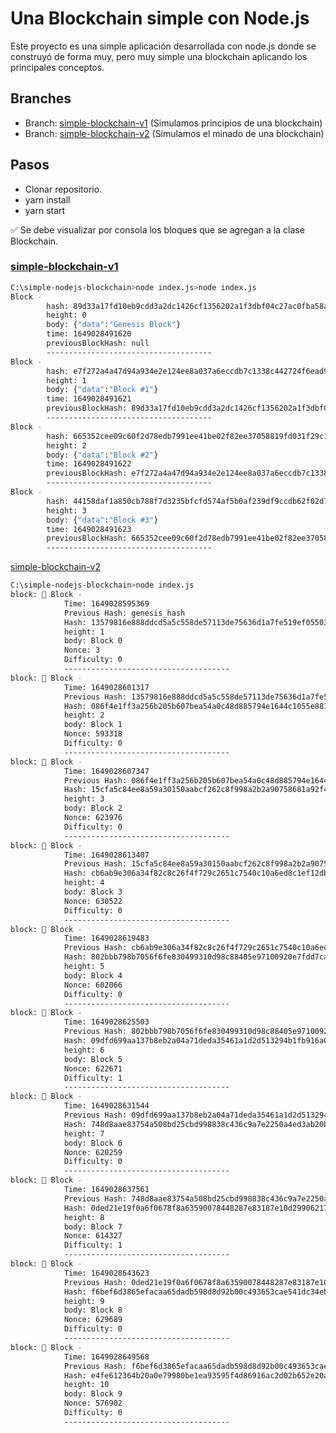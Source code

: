 # Una Blockchain simple con Node.js

Este proyecto es una simple aplicación desarrollada con node.js donde se construyó de forma muy, pero muy simple una blockchain aplicando los principales conceptos.

## Branches

- Branch: [simple-blockchain-v1](https://github.com/BraianVaylet/simple-nodejs-blockchain/tree/simple-blockchain-v1) (Simulamos principios de una blockchain)
- Branch: [simple-blockchain-v2](https://github.com/BraianVaylet/simple-nodejs-blockchain/tree/simple-blockchain-v2) (Simulamos el minado de una blockchain)

## Pasos

- Clonar repositorio.
- yarn install
- yarn start

✅ Se debe visualizar por consola los bloques que se agregan a la clase Blockchain.

### [simple-blockchain-v1](https://github.com/BraianVaylet/simple-nodejs-blockchain/tree/simple-blockchain-v1)

```bash
C:\simple-nodejs-blockchain>node index.js>node index.js
Block -
        hash: 89d33a17fd10eb9cdd3a2dc1426cf1356202a1f3dbf04c27ac0fba58a48f6b30
        height: 0
        body: {"data":"Genesis Block"}
        time: 1649028491620
        previousBlockHash: null
        -------------------------------------
Block -
        hash: e7f272a4a47d94a934e2e124ee8a037a6eccdb7c1338c442724f6ead91c670b3
        height: 1
        body: {"data":"Block #1"}
        time: 1649028491621
        previousBlockHash: 89d33a17fd10eb9cdd3a2dc1426cf1356202a1f3dbf04c27ac0fba58a48f6b30
        -------------------------------------
Block -
        hash: 665352cee09c60f2d78edb7991ee41be02f82ee37058819fd031f29c167b86d8
        height: 2
        body: {"data":"Block #2"}
        time: 1649028491622
        previousBlockHash: e7f272a4a47d94a934e2e124ee8a037a6eccdb7c1338c442724f6ead91c670b3
        -------------------------------------
Block -
        hash: 44158daf1a850cb788f7d3235bfcfd574af5b0af239df9ccdb62f02d758d681f
        height: 3
        body: {"data":"Block #3"}
        time: 1649028491623
        previousBlockHash: 665352cee09c60f2d78edb7991ee41be02f82ee37058819fd031f29c167b86d8
        -------------------------------------
```

[simple-blockchain-v2](https://github.com/BraianVaylet/simple-nodejs-blockchain/tree/simple-blockchain-v2)

```bash
C:\simple-nodejs-blockchain>node index.js
block: 🧱 Block -
            Time: 1649028595369
            Previous Hash: genesis_hash
            Hash: 13579816e888ddcd5a5c558de57113de75636d1a7fe519ef055038b84acf7470
            height: 1
            body: Block 0
            Nonce: 3
            Difficulty: 0
            -------------------------------------
block: 🧱 Block -
            Time: 1649028601317
            Previous Hash: 13579816e888ddcd5a5c558de57113de75636d1a7fe519ef055038b84acf7470
            Hash: 086f4e1ff3a256b205b607bea54a0c48d885794e1644c1055e88137d16d7c63a
            height: 2
            body: Block 1
            Nonce: 593318
            Difficulty: 0
            -------------------------------------
block: 🧱 Block -
            Time: 1649028607347
            Previous Hash: 086f4e1ff3a256b205b607bea54a0c48d885794e1644c1055e88137d16d7c63a
            Hash: 15cfa5c84ee8a59a30150aabcf262c8f998a2b2a90758681a92f4837c5c40113
            height: 3
            body: Block 2
            Nonce: 623976
            Difficulty: 0
            -------------------------------------
block: 🧱 Block -
            Time: 1649028613407
            Previous Hash: 15cfa5c84ee8a59a30150aabcf262c8f998a2b2a90758681a92f4837c5c40113
            Hash: cb6ab9e306a34f82c8c26f4f729c2651c7540c10a6ed8c1ef12db0fee4c71b81
            height: 4
            body: Block 3
            Nonce: 630522
            Difficulty: 0
            -------------------------------------
block: 🧱 Block -
            Time: 1649028619483
            Previous Hash: cb6ab9e306a34f82c8c26f4f729c2651c7540c10a6ed8c1ef12db0fee4c71b81
            Hash: 802bbb798b7056f6fe830499310d98c88405e97100920e7fdd7ca619a49b23d7
            height: 5
            body: Block 4
            Nonce: 602066
            Difficulty: 0
            -------------------------------------
block: 🧱 Block -
            Time: 1649028625503
            Previous Hash: 802bbb798b7056f6fe830499310d98c88405e97100920e7fdd7ca619a49b23d7
            Hash: 09dfd699aa137b8eb2a04a71deda35461a1d2d513294b1fb916a06e2c8241eb0
            height: 6
            body: Block 5
            Nonce: 622671
            Difficulty: 1
            -------------------------------------
block: 🧱 Block -
            Time: 1649028631544
            Previous Hash: 09dfd699aa137b8eb2a04a71deda35461a1d2d513294b1fb916a06e2c8241eb0
            Hash: 748d8aae83754a508bd25cbd998838c436c9a7e2250a4ed3ab20b6258ef24356
            height: 7
            body: Block 6
            Nonce: 620259
            Difficulty: 0
            -------------------------------------
block: 🧱 Block -
            Time: 1649028637561
            Previous Hash: 748d8aae83754a508bd25cbd998838c436c9a7e2250a4ed3ab20b6258ef24356
            Hash: 0ded21e19f0a6f0678f8a63590078448287e83187e10d2990621715e21eda6cd
            height: 8
            body: Block 7
            Nonce: 614327
            Difficulty: 1
            -------------------------------------
block: 🧱 Block -
            Time: 1649028643623
            Previous Hash: 0ded21e19f0a6f0678f8a63590078448287e83187e10d2990621715e21eda6cd
            Hash: f6bef6d3865efacaa65dadb598d8d92b00c493653cae541dc34eb919346c4d78
            height: 9
            body: Block 8
            Nonce: 629689
            Difficulty: 0
            -------------------------------------
block: 🧱 Block -
            Time: 1649028649568
            Previous Hash: f6bef6d3865efacaa65dadb598d8d92b00c493653cae541dc34eb919346c4d78
            Hash: e4fe612364b20a0e79980be1ea93595f4d86916ac2d02b652e20a72407a5ec32
            height: 10
            body: Block 9
            Nonce: 576902
            Difficulty: 0
            -------------------------------------
```
